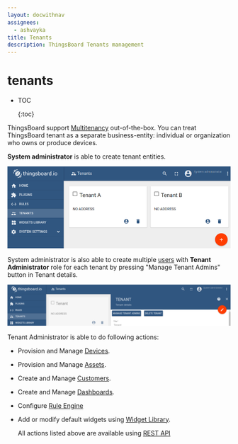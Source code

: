 ```yaml
---
layout: docwithnav
assignees:
  - ashvayka
title: Tenants
description: ThingsBoard Tenants management
---
```


# tenants

* TOC

  {:toc}

ThingsBoard support [Multitenancy](https://en.wikipedia.org/wiki/Multitenancy) out-of-the-box. You can treat ThingsBoard tenant as a separate business-entity: individual or organization who owns or produce devices.

**System administrator** is able to create tenant entities.

![image](../../../.gitbook/assets/tenants.png)

System administrator is also able to create multiple [users](https://github.com/caoyingde/thingsboard.github.io/tree/9437083b88083a9b2563248432cbbe460867fbaf/docs/user-guide/ui/users/README.md) with **Tenant Administrator** role for each tenant by pressing "Manage Tenant Admins" button in Tenant details.

![image](../../../.gitbook/assets/manage-tenant-admins.png)

Tenant Administrator is able to do following actions:

* Provision and Manage [Devices](https://github.com/caoyingde/thingsboard.github.io/tree/9437083b88083a9b2563248432cbbe460867fbaf/docs/user-guide/ui/devices/README.md).
* Provision and Manage [Assets](https://github.com/caoyingde/thingsboard.github.io/tree/9437083b88083a9b2563248432cbbe460867fbaf/docs/user-guide/ui/assets/README.md).
* Create and Manage [Customers](https://github.com/caoyingde/thingsboard.github.io/tree/9437083b88083a9b2563248432cbbe460867fbaf/docs/user-guide/ui/customers/README.md).
* Create and Manage [Dashboards](https://github.com/caoyingde/thingsboard.github.io/tree/9437083b88083a9b2563248432cbbe460867fbaf/docs/user-guide/ui/dashboards/README.md).
* Configure [Rule Engine](https://github.com/caoyingde/thingsboard.github.io/tree/9437083b88083a9b2563248432cbbe460867fbaf/docs/user-guide/rule-engine-2-0/re-getting-started/README.md)
* Add or modify default widgets using [Widget Library](https://github.com/caoyingde/thingsboard.github.io/tree/9437083b88083a9b2563248432cbbe460867fbaf/docs/user-guide/ui/widget-library/README.md).

  All actions listed above are available using [REST API](https://github.com/caoyingde/thingsboard.github.io/tree/9437083b88083a9b2563248432cbbe460867fbaf/docs/reference/rest-api/README.md)

